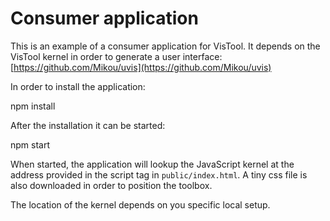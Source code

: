 # Consumer application

This is an example of a consumer application for VisTool. It depends on the 
VisTool kernel in order to generate a user interface:
[https://github.com/Mikou/uvis](https://github.com/Mikou/uvis)

In order to install the application:

  npm install

After the installation it can be started:

  npm start

When started, the application will lookup the JavaScript kernel at the address 
provided in the script tag in `public/index.html`. A tiny css file is also
downloaded in order to position the toolbox.

The location of the kernel depends on you specific local setup.
